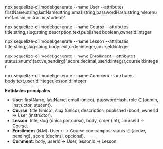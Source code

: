 npx sequelize-cli model:generate --name User --attributes firstName:string,lastName:string,email:string,passwordHash:string,role:enum:'{admin,instructor,student}'

npx sequelize-cli model:generate --name Course --attributes title:string,slug:string,description:text,published:boolean,ownerId:integer

npx sequelize-cli model:generate --name Lesson --attributes title:string,slug:string,body:text,order:integer,courseId:integer

npx sequelize-cli model:generate --name Enrollment --attributes status:enum:'{active,pending}',score:decimal,userId:integer,courseId:integer

npx sequelize-cli model:generate --name Comment --attributes body:text,userId:integer,lessonId:integer

**Entidades principales**
- **User**: firstName, lastName, email (único), passwordHash, role ∈ {admin, instructor, student}.
- **Course**: title (único), slug (único), description, published (bool), ownerId → User (instructor).
- **Lesson**: title, slug (único por curso), body, order (int), courseId → Course.
- **Enrollment** (N:M): User ←→ Course con campos: status ∈ {active, pending}, score (decimal, opcional).
- **Comment**: body, userId → User, lessonId → Lesson.